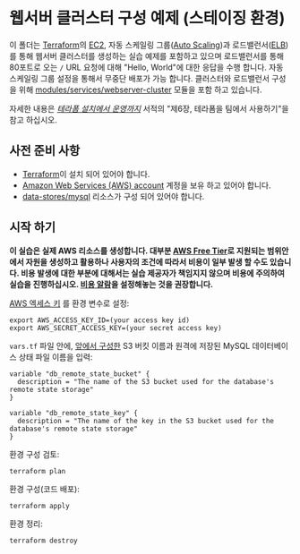 # 웹서버 클러스터 구성 예제 (스테이징 환경)

이 폴더는 [Terraform](https://www.terraform.io/)의 [EC2](https://aws.amazon.com/ec2/), 자동 스케일링 그룹([Auto Scaling](https://aws.amazon.com/autoscaling/))과 로드밸런서([ELB](https://aws.amazon.com/elasticloadbalancing/))를 통해 웹서버 클러스터를 생성하는 실습 예제를 포함하고 있으며 로드밸런서를 통해 80포트로 오는 `/` URL 요청에 대해 "Hello, World"에 대한 응답을 수행 합니다. 자동 스케일링 그룹 설정을 통해서 무중단 배포가 가능 합니다. 클러스터와 로드밸런서 구성을 위해 [modules/services/webserver-cluster](../../../../modules/services/webserver-cluster) 모듈을 포함 하고 있습니다.

자세한 내용은 *[테라폼 설치에서 운영까지](http://www.terraformupandrunning.com)* 서적의 "제6장, 테라폼을 팀에서 사용하기"을 참고 하십시오.

## 사전 준비 사항

* [Terraform](https://www.terraform.io/)이 설치 되어 있어야 합니다. 
* [Amazon Web Services (AWS) account](http://aws.amazon.com/) 계정을 보유 하고 있어야 합니다.
* [data-stores/mysql](../../data-stores/mysql) 리소스가 구성 되어 있어야 합니다.
  
## 시작 하기

**이 실습은 실제 AWS 리소스를 생성합니다. 대부분 [AWS Free Tier](https://aws.amazon.com/free/)로 지원되는 범위안에서 자원을 생성하고 활용하나 사용자의 조건에 따라서 비용이 일부 발생 할 수도 있습니다. 비용 발생에 대한 부분에 대해서는 실습 제공자가 책임지지 않으며 비용에 주의하여 실습을 진행하십시오. [비용 알람](http://bit.ly/2Nryf1C)을 설정해놓는 것을 권장합니다.** 

[AWS 엑세스 키](http://docs.aws.amazon.com/general/latest/gr/aws-sec-cred-types.html#access-keys-and-secret-access-keys) 
를 환경 변수로 설정:

```
export AWS_ACCESS_KEY_ID=(your access key id)
export AWS_SECRET_ACCESS_KEY=(your secret access key)
```

`vars.tf` 파일 안에, [앞에서 구성한](../../data-stores/mysql) S3 버킷 이름과 원격에 저장된 MySQL 데이터베이스 상태 파일 이름을 입력:

```hcl
variable "db_remote_state_bucket" {
  description = "The name of the S3 bucket used for the database's remote state storage"
}

variable "db_remote_state_key" {
  description = "The name of the key in the S3 bucket used for the database's remote state storage"
}
```

환경 구성 검토:

```
terraform plan
```

환경 구성(코드 배포):

```
terraform apply
```

환경 정리:

```
terraform destroy
```

